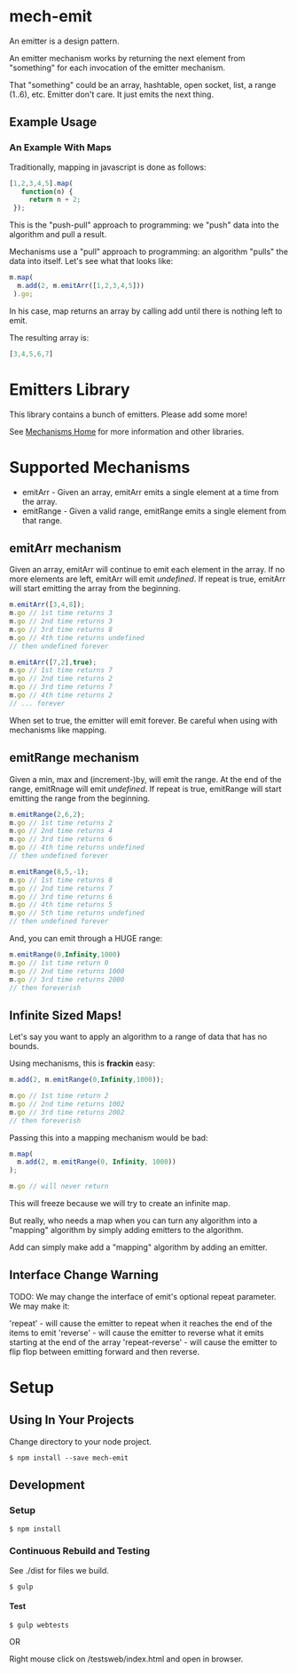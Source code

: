 [mech-home-link]: https://github.com/mechanisms/mech "Home repository for mechanisms"

# mech-emit

An emitter is a design pattern.

An emitter mechanism works by returning the next element from "something" for each invocation of the emitter mechanism.

That "something" could be an array, hashtable, open socket, list, a range (1..6), etc. Emitter don't care. It just emits the next thing.

## Example Usage

### An Example With Maps

Traditionally, mapping in javascript is done as follows:

```javascript traditional
[1,2,3,4,5].map(
   function(n) {
     return n + 2;
 });
```

This is the "push-pull" approach to programming: we "push" data into the algorithm and pull a result.

Mechanisms use a "pull" approach to programming: an algorithm "pulls" the data into itself. Let's see what that looks like:


```javascript mechanisms
m.map(
  m.add(2, m.emitArr([1,2,3,4,5]))
 ).go;
```

In his case, map returns an array by calling add until there is nothing left to emit.

The resulting array is:

```javascript mechanisms
[3,4,5,6,7]
```

# Emitters Library

This library contains a bunch of emitters. Please add some more!

See [Mechanisms Home][mech-home-link] for more information and other libraries.

# Supported Mechanisms

* emitArr - Given an array, emitArr emits a single element at a time from the array.
* emitRange - Given a valid range, emitRange emits a single element from that range.

## emitArr mechanism

Given an array, emitArr will continue to emit each element in the array. If no more elements are left, emitArr will emit *undefined*. If repeat is true, emitArr will start emitting the array from the beginning.

```javascript
m.emitArr([3,4,8]);
m.go // 1st time returns 3
m.go // 2nd time returns 3
m.go // 3rd time returns 8
m.go // 4th time returns undefined
// then undefined forever
```

```javascript
m.emitArr([7,2],true);
m.go // 1st time returns 7
m.go // 2nd time returns 2
m.go // 3rd time returns 7
m.go // 4th time returns 2
// ... forever
```

When set to true, the emitter will emit forever. Be careful when using with mechanisms like mapping.

## emitRange mechanism

Given a min, max and (increment-)by, will emit the range. At the end of the range, emitRnage will emit *undefined*. If repeat is true, emitRange will start emitting the range from the beginning.

```javascript
m.emitRange(2,6,2);
m.go // 1st time returns 2
m.go // 2nd time returns 4
m.go // 3rd time returns 6
m.go // 4th time returns undefined
// then undefined forever
```

```javascript
m.emitRange(8,5,-1);
m.go // 1st time returns 8
m.go // 2nd time returns 7
m.go // 3rd time returns 6
m.go // 4th time returns 5
m.go // 5th time returns undefined
// then undefined forever
```

And, you can emit through a HUGE range:

```javascript
m.emitRange(0,Infinity,1000)
m.go // 1st time return 0
m.go // 2nd time returns 1000
m.go // 3rd time returns 2000
// then foreverish
```

## Infinite Sized Maps!

Let's say you want to apply an algorithm to a range of data that has no bounds.

Using mechanisms, this is **frackin** easy:


```javascript
m.add(2, m.emitRange(0,Infinity,1000));

m.go // 1st time return 2
m.go // 2nd time returns 1002
m.go // 3rd time returns 2002
// then foreverish
```

Passing this into a mapping mechanism would be bad:

```javascript
m.map(
  m.add(2, m.emitRange(0, Infinity, 1000))
);

m.go // will never return
```

This will freeze because we will try to create an infinite map.

But really, who needs a map when you can turn any algorithm into a "mapping" algorithm by simply adding emitters to the algorithm.

Add can simply make add a "mapping" algorithm by adding an emitter.

## Interface Change Warning

TODO: We may change the interface of emit's optional repeat parameter. We may make it:

'repeat' - will cause the emitter to repeat when it reaches the end of the items to emit
'reverse' - will cause the emitter to reverse what it emits starting at the end of the array
'repeat-reverse' - will cause the emitter to flip flop between emitting forward and then reverse.

# Setup

## Using In Your Projects

Change directory to your node project.

    $ npm install --save mech-emit

## Development

### Setup

    $ npm install
    
### Continuous Rebuild and Testing

See ./dist for files we build.

    $ gulp

#### Test

    $ gulp webtests

OR

Right mouse click on /testsweb/index.html and open in browser.
